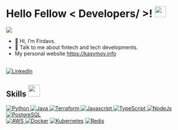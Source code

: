 <h1> Hello Fellow < Developers/ >! <img src = "https://raw.githubusercontent.com/MartinHeinz/MartinHeinz/master/wave.gif" width = 30px> </h1>
<p align='center'>
</p>

<p>
  <a href="https://github.com/DenverCoder1/readme-typing-svg"><img src="https://readme-typing-svg.herokuapp.com?&font=IBM+Plex+Sans&color=abcdef&size=20&lines=Welcome+to+my+GitHub+Profile!;Glad+to+see+you+here!" /></a>
</p>  

- 👋 Hi, I’m Firdavs.
- 💬 Talk to me about fintech and tech developments.
- My personal website https://kasymov.info
  
</br>
   <a href="https://www.linkedin.com/in/firdavs-kasymov/" target="_blank">
    <img alt="LinkedIn" src="https://img.shields.io/badge/LinkedIn-0077B5?style=for-the-badge&logo=linkedin&logoColor=white">
  </a>   

<h2> Skills <img src = "https://media2.giphy.com/media/QssGEmpkyEOhBCb7e1/giphy.gif?cid=ecf05e47a0n3gi1bfqntqmob8g9aid1oyj2wr3ds3mg700bl&rid=giphy.gif" width = 32px> </h2>

   <a href="https://www.golang.org" target="_blank">
    <img alt="Python" src="https://img.shields.io/badge/Go-3776AB?style=for-the-badge&logo=go&logoColor=white">
  </a>

  <a href="https://www.java.com" target="_blank"> 
    <img alt="Java" src="https://img.shields.io/badge/Java-ED8B00?style=for-the-badge&logo=java&logoColor=white">
  </a>

 
   <a href="https://www.terraform.io/" target="_blank">
    <img alt="Terraform" src="https://img.shields.io/badge/terraform-777BB4?style=for-the-badge&logo=terraform&logoColor=white">
  </a>

   <a href="https://www.javascript.com/" target="_blank">
    <img alt="Javascript" src="https://img.shields.io/badge/javascript-D00000?style=for-the-badge&logo=javascript&logoColor=white">
  </a>

   <a href="https://www.typescriptlang.org/" target="_blank">
    <img alt="TypeScript" src="https://img.shields.io/badge/typescript-ED8B00?style=for-the-badge&logo=typescript&logoColor=white">
  </a>

   <a href="https://nodejs.org" target="_blank">
    <img alt="NodeJs" src="https://img.shields.io/badge/node-ED8B00?style=for-the-badge&logo=node.js&logoColor=white"">
  </a>
  
   <a href="https://www.postgresql.org/" target="_blank">
    <img alt="PostgreSQL" src="https://img.shields.io/badge/Sql-2C2D72?style=for-the-badge&logo=postgresql&logoColor=white">
  </a>

</br>

   <a href="https://aws.amazon.com/" target="_blank">
    <img alt="AWS" src="https://img.shields.io/badge/aws-239120?style=for-the-badge&logo=amazon&logoColor=white">
  </a>
<a href="https://www.docker.com/" target="_blank"><img alt="Docker" src="https://img.shields.io/badge/Docker-2CA5E0?style=for-the-badge&logo=docker&logoColor=white"></a>
<a href="https://kubernetes.io/" target="_blank"><img alt="Kubernetes" src="https://img.shields.io/badge/Kubernetes-000000?style=for-the-badge&logo=kubernetes&logoColor=white"></a>
 
   <a href="http://redis.io/" target="_blank">
    <img alt="Redis" src="https://img.shields.io/badge/redis-27338e?style=for-the-badge&logo=redis&logoColor=white">
  </a>
 

<br/>

 
